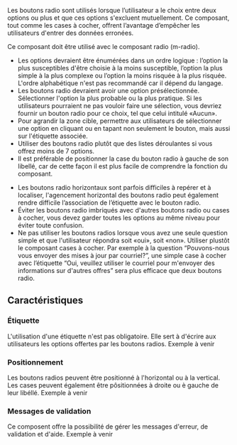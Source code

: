 Les boutons radio sont utilisés lorsque l’utilisateur a le choix entre deux options ou plus et que ces options s'excluent mutuellement. Ce composant, tout comme les <modul-go name="m-checkbox">cases à cocher</modul-go>, offrent l’avantage d’empêcher les utilisateurs d'entrer des données erronées.

Ce composant doit être utilisé avec le composant <modul-go name="m-radio">radio</modul-go> (m-radio).

<modul-do>
    <ul>
        <li>Les options devraient être énumérées dans un ordre logique : l’option la plus susceptibles d'être choisie à la moins susceptible, l’option la plus simple à la plus complexe ou l’option la moins risquée à la plus risquée. L'ordre alphabétique n'est pas recommandé car il dépend du langage.</li>
        <li>Les boutons radio devraient avoir une option présélectionnée. Sélectionner l'option la plus probable ou la plus pratique. Si les utilisateurs pourraient ne pas vouloir faire une sélection, vous devriez fournir un bouton radio pour ce choix, tel que celui intitulé «Aucun».</li>
        <li>Pour agrandir la zone cible, permettre aux utilisateurs de sélectionner une option en cliquant ou en tapant non seulement le bouton, mais aussi sur l'étiquette associée.</li>
        <li>Utiliser des boutons radio plutôt que des <modul-go name="m-dropdown">listes déroulantes</modul-go> si vous offrez moins de 7 options.</li>
        <li>Il est préférable de positionner la case du bouton radio à gauche de son libellé, car de cette façon il est plus facile de comprendre la fonction du composant.</li>
    </ul>
</modul-do>

<modul-dont>
    <ul>
        <li>Les boutons radio horizontaux sont parfois difficiles à repérer et à localiser, l'agencement horizontal des boutons radio peut également rendre difficile l’association de l’étiquette avec le bouton radio.</li>
        <li>Éviter les boutons radio imbriqués avec d'autres boutons radio ou cases à cocher, vous devez garder toutes les options au même niveau pour éviter toute confusion.</li>
        <li>Ne pas utiliser les boutons radios lorsque vous avez une seule question simple et que l'utilisateur répondra soit «oui», soit «non». Utiliser plustôt le composant <modul-go name="m-checkbox">cases à cocher</modul-go>. Par exemple à la question “Pouvons-nous vous envoyer des mises à jour par courriel?”, une simple case à cocher avec l’étiquette “Oui, veuillez utiliser le courriel pour m'envoyer des informations sur d'autres offres” sera plus efficace que deux boutons radio.</li>
    </ul>
</modul-dont>

## Caractéristiques

### Étiquette
L'utilisation d'une étiquette n'est pas obligatoire. Elle sert à d'écrire aux utilisateurs les options offertes par les boutons radios.
<m-message class="m-u--margin-top" skin="light" state="information">Exemple à venir</m-message>

### Positionnement
Les boutons radios peuvent être positionné à l'horizontal ou à la vertical. Les cases peuvent également être pôsitionnées à droite ou è gauche de leur libéllé.
<m-message class="m-u--margin-top" skin="light" state="information">Exemple à venir</m-message>

### Messages de validation
Ce composent offre la possibilité de gérer les messages d'erreur, de validation et d'aide.
<m-message class="m-u--margin-top" skin="light" state="information">Exemple à venir</m-message>